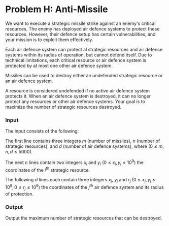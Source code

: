 # Problem H: Anti-Missile

We want to execute a strategic missile strike against an enemy's critical resources. The enemy has deployed air defence systems to protect these resources. However, their defence setup has certain vulnerabilities, and your mission is to exploit them effectively.

Each air defence system can protect al strategic resources and air defence systems within its radius of operation, but cannot defend itself. Due to technical limitations, each critical resource or air defence system is protected by at most one other air defence system.

Missiles can be used to destroy either an undefended strategic resource or an air defence system.

A resource is considered undefended if no active air defence system protects it. When an air defence system is destroyed, it can no longer protect any resources or other air defence systems. Your goal is to maximize the number of strategic resources destroyed.

### Input

The input consists of the following:

The first line contains three integers $m$ (number of missiles), $n$ (number of strategic resources), and $d$ (number of air defence systems), where ($0 \le m, n, d \le 5000$).

The next $n$ lines contain two integers $x_i$ and $y_i$ ($0 \le x_i, y_i \le 10 ^ 9$) the coordinates of the $i ^ {th}$ strategic resource.

The following $d$ lines each contain three integers $x_j$, $y_j$ and $r_j$ ($0 \le x_j, y_j \le 10 ^ 9; 0 \le r_j \le 10 ^ 9$) the coordinates of the $j ^ {th}$ air defence system and its radius of protection.

### Output

Output the maximum number of strategic resources that can be destroyed.
